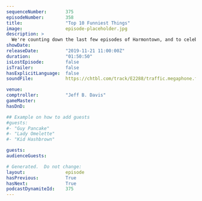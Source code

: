 ```yaml
---
sequenceNumber:       375
episodeNumber:        358
title:                "Top 10 Funniest Things"
image:                episode-placeholder.jpg
description: >
  We're counting down the last few episodes of Harmontown, and to celebrate we're counting down the top ten funniest things. Nick Rutherford is back, it's Church's birthday, and Schrab sees how far he can push the show off the rails. Featuring Dan Harmon, Jeff Bryan Davis, Spencer Crittenden, Rob Schrab, Nick Rutherford and Church
showDate:             
releaseDate:          "2019-11-21 11:00:00Z"
duration:             "01:50:50"
isLostEpisode:        false
isTrailer:            false
hasExplicitLanguage:  false
soundFile:            https://chtbl.com/track/E2288/traffic.megaphone.fm/STA1162720767.mp3?updated=1596569882

venue:                
comptroller:          "Jeff B. Davis"
gameMaster:           
hasDnD:               

## Example on how to add guests
#guests:
#- "Guy Pancake"
#- "Lady Omelette"
#- "Kid Hashbrown"

guests:
audienceGuests:

# Generated.  Do not change:
layout:               episode
hasPrevious:          True
hasNext:              True
podcastDynamiteId:    375
---
```

